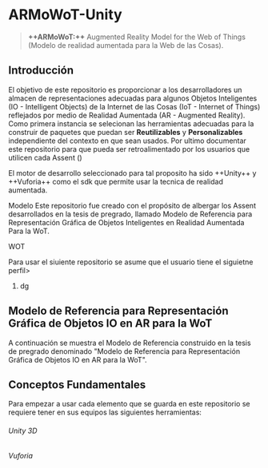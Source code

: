 # ARMoWoT-Unity
> **++ARMoWoT:++** Augmented Reality Model for the Web of Things (Modelo de realidad aumentada para la Web de las Cosas).

## Introducción
El objetivo de este repositorio es proporcionar a los desarrolladores un almacen de representaciones adecuadas para algunos Objetos Inteligentes (IO - Intelligent Objects) de la Internet de las Cosas (IoT - Internet of Things) reflejados por medio de Realidad Aumentada (AR - Augmented Reality). Como primera instancia se selecionan las herramientas adecuadas para la construir de paquetes que puedan ser **Reutilizables** y **Personalizables** independiente del contexto en que sean usados. Por ultimo documentar este repositorio para que pueda ser retroalimentado por los usuarios que utilicen cada Assent ()

El motor de desarrollo seleccionado para tal proposito ha sido ++Unity++ y ++Vuforia++ como el sdk que permite usar la tecnica de realidad aumentada.

Modelo Este repositorio fue creado con el propósito de albergar los Assent desarrollados en la tesis de pregrado, llamado Modelo de Referencia para Representación Gráfica de Objetos Inteligentes en Realidad Aumentada Para la WoT.

WOT

Para usar el siuiente repositorio se asume que el usuario tiene el siguietne perfil>
1. dg

## Modelo de Referencia para Representación Gráfica de Objetos IO en AR para la WoT
A continuación se muestra el Modelo de Referencia construido en la tesis de pregrado denominado "Modelo de Referencia para Representación Gráfica de Objetos IO en AR para la WoT".

## Conceptos Fundamentales
Para empezar a usar cada elemento que se guarda en este repositorio se requiere tener en sus equipos las siguientes herramientas:
###### Unity 3D

###### Vuforia
